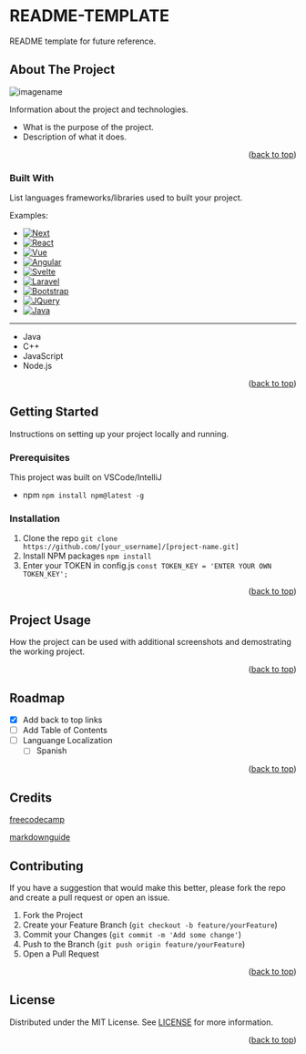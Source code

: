 # README-TEMPLATE
README template for future reference.

<a name="readme-top"></a>

<!-- ABOUT THE PROJECT -->
## About The Project
![imagename](https://www.legendsoflearning.com/wp-content/uploads/2020/10/benefits-of-online-learning-graphic.png)

Information about the project and technologies.

* What is the purpose of the project.
* Description of what it does.

<p align="right">(<a href="#readme-top">back to top</a>)</p>

### Built With

List languages frameworks/libraries used to built your project.

Examples:

* [![Next][Next.js]][Next-url]
* [![React][React.js]][React-url]
* [![Vue][Vue.js]][Vue-url]
* [![Angular][Angular.io]][Angular-url]
* [![Svelte][Svelte.dev]][Svelte-url]
* [![Laravel][Laravel.com]][Laravel-url]
* [![Bootstrap][Bootstrap.com]][Bootstrap-url]
* [![JQuery][JQuery.com]][JQuery-url]
* [![Java][Java.com]][Java-url]
---
* Java
* C++
* JavaScript
* Node.js

<p align="right">(<a href="#readme-top">back to top</a>)</p>

<!-- GETTING STARTED -->
## Getting Started

Instructions on setting up your project locally and running.

### Prerequisites

This project was built on VSCode/IntelliJ

* npm
  `npm install npm@latest -g`

### Installation

1. Clone the repo
    `git clone https://github.com/[your_username]/[project-name.git]`
2. Install NPM packages
   `npm install`
3. Enter your TOKEN in config.js
   `const TOKEN_KEY = 'ENTER YOUR OWN TOKEN_KEY';`

<p align="right">(<a href="#readme-top">back to top</a>)</p>

<!-- USAGE EXAMPLES -->
## Project Usage

How the project can be used with additional screenshots and demostrating the working project.

<p align="right">(<a href="#readme-top">back to top</a>)</p>

<!-- ROADMAP -->
## Roadmap

- [x] Add back to top links
- [ ] Add Table of Contents
- [ ] Languange Localization
    - [ ] Spanish

<p align="right">(<a href="#readme-top">back to top</a>)</p>

<!-- CREDITS -->
## Credits

[freecodecamp](https://www.freecodecamp.org/news/how-to-write-a-good-readme-file/)

[markdownguide](https://www.markdownguide.org/basic-syntax/#reference-style-links)

<!-- CONTRIBUTING -->
## Contributing

If you have a suggestion that would make this better, please fork the repo and create a pull request or open an issue.

1. Fork the Project
2. Create your Feature Branch (`git checkout -b feature/yourFeature`)
3. Commit your Changes (`git commit -m 'Add some change'`)
4. Push to the Branch (`git push origin feature/yourFeature`)
5. Open a Pull Request

<p align="right">(<a href="#readme-top">back to top</a>)</p>


<!-- LICENSE -->
## License

Distributed under the MIT License. See [LICENSE](https://github.com/edgarefigueroa/README-TEMPLATE/blob/main/LICENSE) for more information.

<p align="right">(<a href="#readme-top">back to top</a>)</p>

<!-- MARKDOWN LINKS & IMAGES -->
<!-- https://www.markdownguide.org/basic-syntax/#reference-style-links -->

[Next.js]: https://img.shields.io/badge/next.js-000000?style=for-the-badge&logo=nextdotjs&logoColor=white
[Next-url]: https://nextjs.org/
[React.js]: https://img.shields.io/badge/React-20232A?style=for-the-badge&logo=react&logoColor=61DAFB
[React-url]: https://reactjs.org/
[Vue.js]: https://img.shields.io/badge/Vue.js-35495E?style=for-the-badge&logo=vuedotjs&logoColor=4FC08D
[Vue-url]: https://vuejs.org/
[Angular.io]: https://img.shields.io/badge/Angular-DD0031?style=for-the-badge&logo=angular&logoColor=white
[Angular-url]: https://angular.io/
[Svelte.dev]: https://img.shields.io/badge/Svelte-4A4A55?style=for-the-badge&logo=svelte&logoColor=FF3E00
[Svelte-url]: https://svelte.dev/
[Laravel.com]: https://img.shields.io/badge/Laravel-FF2D20?style=for-the-badge&logo=laravel&logoColor=white
[Laravel-url]: https://laravel.com
[Bootstrap.com]: https://img.shields.io/badge/Bootstrap-563D7C?style=for-the-badge&logo=bootstrap&logoColor=white
[Bootstrap-url]: https://getbootstrap.com
[JQuery.com]: https://img.shields.io/badge/jQuery-0769AD?style=for-the-badge&logo=jquery&logoColor=white
[JQuery-url]: https://jquery.com 

[Java.com]: https://www.oracle.com/search/assets/ngui/u15-java-logo.png
[Java-url]: https://Java.com